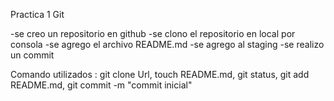 Practica 1 Git 

-se creo  un repositorio en github 
-se clono el repositorio en local por consola 
-se agrego el archivo README.md 
-se agrego al staging
-se realizo un commit 

Comando utilizados : git clone Url, touch README.md, git status, git add README.md, git commit -m "commit inicial"